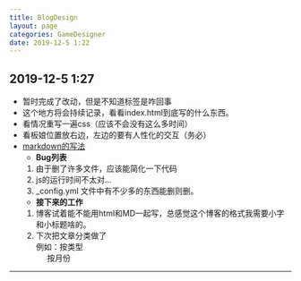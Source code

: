 ```yaml
---
title: BlogDesign
layout: page
categories: GameDesigner
date: 2019-12-5 1:22
---
```

## __2019-12-5 1:27__
- 暂时完成了改动，但是不知道标签是咋回事
- 这个地方将会持续记录，看看index.html到底写的什么东西。
- 看情况重写一遍css（应该不会没有这么多时间）
- 看板娘位置放右边，左边的要有人性化的交互（务必）
- [markdown的写法](https://www.runoob.com/markdown/md-link.html)
    - __Bug列表__
    1. 由于删了许多文件，应该能简化一下代码
    2. js的运行时间不太对...
    3. _config.yml 文件中有不少多的东西能删则删。
    - __接下来的工作__
    1. 博客试着能不能用html和MD一起写，总感觉这个博客的格式我需要小字和小标题啥的。
    2. 下次把文章分类做了<br/>例如：按类型<br/>&nbsp;&nbsp;&nbsp;&nbsp;&nbsp;按月份
<hr/>
